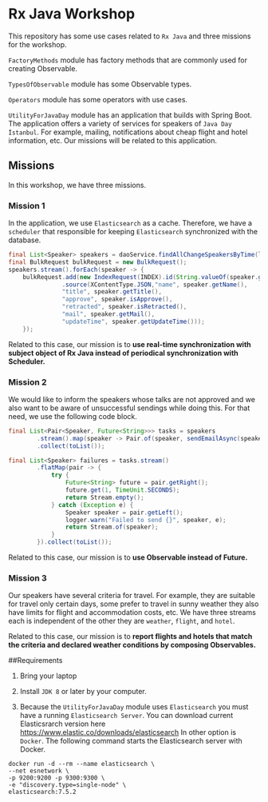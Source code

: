 # Rx Java Workshop

This repository has some use cases related to `Rx Java` and three missions for the workshop.

`FactoryMethods` module has factory methods that are commonly used for creating Observable. 

`TypesOfObservable` module has some Observable types.

`Operators` module has some operators with use cases.

`UtilityForJavaDay` module has an application that builds with Spring Boot. The application offers a variety of services for speakers of `Java Day İstanbul`. For example, mailing, notifications about cheap flight and hotel information, etc. Our missions will be related to this application.

## Missions

In this workshop, we have three missions.

### Mission 1
In the application, we use `Elasticsearch` as a cache. Therefore, we have a `scheduler` that responsible for keeping `Elasticsearch` synchronized with the database.

```java
final List<Speaker> speakers = daoService.findAllChangeSpeakersByTime(lastQueryTime);
final BulkRequest bulkRequest = new BulkRequest();
speakers.stream().forEach(speaker -> {
    bulkRequest.add(new IndexRequest(INDEX).id(String.valueOf(speaker.getId()))
               .source(XContentType.JSON,"name", speaker.getName(),
               "title", speaker.getTitle(),
               "approve", speaker.isApprove(),
               "retracted", speaker.isRetracted(),
               "mail", speaker.getMail(),
               "updateTime", speaker.getUpdateTime()));
    });
```
Related to this case, our mission is to **use real-time synchronization with subject object of Rx Java instead of periodical synchronization with Scheduler.** 

### Mission 2
We would like to inform the speakers whose talks are not approved and we also want to be aware of unsuccessful sendings while doing this. For that need, we use the following code block.

```java
final List<Pair<Speaker, Future<String>>> tasks = speakers
        .stream().map(speaker -> Pair.of(speaker, sendEmailAsync(speaker)))
        .collect(toList());

final List<Speaker> failures = tasks.stream()
        .flatMap(pair -> {
            try {
                Future<String> future = pair.getRight();
                future.get(1, TimeUnit.SECONDS);
                return Stream.empty();
            } catch (Exception e) {
                Speaker speaker = pair.getLeft();
                logger.warn("Failed to send {}", speaker, e);
                return Stream.of(speaker);
            }
        }).collect(toList());
```

Related to this case, our mission is to **use Observable instead of Future.** 

### Mission 3
Our speakers have several criteria for travel. For example, they are suitable for travel only certain days, some prefer to travel in sunny weather they also have limits for flight and accommodation costs, etc. We have three streams each is independent of the other they are `weather`, `flight`, and `hotel`. 

Related to this case, our mission is to **report flights and hotels that match the criteria and declared weather conditions by composing Observables.**

##Requirements

1. Bring your laptop

2. Install `JDK 8` or later by your computer. 

3. Because the `UtilityForJavaDay` module uses `Elasticsearch` you must have a running `Elasticsearch Server`. You can download current Elasticsrarch version here https://www.elastic.co/downloads/elasticsearch In other option is `Docker`.  The following command starts the Elasticsearch server with Docker. 

```shell script
docker run -d --rm --name elasticsearch \ 
--net esnetwork \
-p 9200:9200 -p 9300:9300 \
-e "discovery.type=single-node" \
elasticsearch:7.5.2
```

